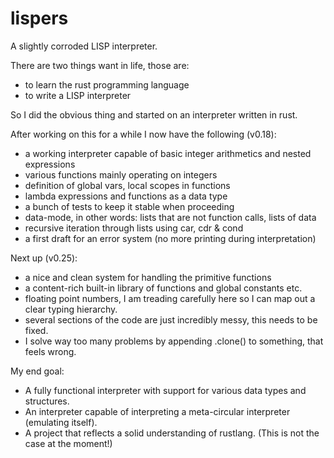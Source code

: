 # lispers
A slightly corroded LISP interpreter.

There are two things want in life, those are:
* to learn the rust programming language
* to write a LISP interpreter

So I did the obvious thing and started on an interpreter written in rust.

After working on this for a while I now have the following (v0.18):
* a working interpreter capable of basic integer arithmetics and nested expressions
* various functions mainly operating on integers
* definition of global vars, local scopes in functions
* lambda expressions and functions as a data type
* a bunch of tests to keep it stable when proceeding
* data-mode, in other words: lists that are not function calls, lists of data
* recursive iteration through lists using car, cdr & cond
* a first draft for an error system (no more printing during interpretation)

Next up (v0.25):
* a nice and clean system for handling the primitive functions
* a content-rich built-in library of functions and global constants etc.
* floating point numbers, I am treading carefully here so I can map out a clear typing hierarchy.
* several sections of the code are just incredibly messy, this needs to be fixed.
* I solve way too many problems by appending .clone() to something, that feels wrong. 

My end goal:
* A fully functional interpreter with support for various data types and structures.
* An interpreter capable of interpreting a meta-circular interpreter (emulating itself).
* A project that reflects a solid understanding of rustlang. (This is not the case at the moment!) 
